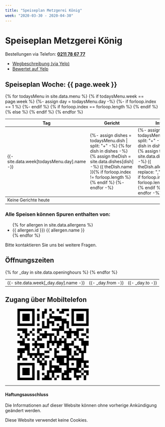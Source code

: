 ```yaml
---
title: "Speiseplan Metzgerei König"
week: "2020-03-30 - 2020-04-30"
---
```


# Speiseplan Metzgerei König

Bestellungen via Telefon: **<a href="tel:+49211786777">0211 78 67 77</a>**

* <a href="https://www.yelp.de/map/metzgerei-k%C3%B6nig-d%C3%BCsseldorf">Wegbeschreibung (via Yelp)</a>
* <a href="https://www.yelp.de/biz/metzgerei-könig-düsseldorf">Bewertet auf Yelp</a>

## Speiseplan Woche: {{ page.week }}

<table>
{% for todaysMenu in site.data.menu %}
	{% if todaysMenu.week == page.week %}
		{%- assign day = todaysMenu.day -%}
		{%- if forloop.index == 1 %}
		<thead>
			<tr>
				<th>Tag</th>
				<th>Gericht</th>
				<th>Info</th>
				<th>Preis</th>
			</tr>
		</thead>
		<tbody>
		{%- endif %}
			<tr>
				<td>
					{{- site.data.week[todaysMenu.day].name -}}
				</td>
				<!-- dish -->
				<td>
					{%- assign dishes = todaysMenu.dish | split: "+" -%}
					{% for dish in dishes -%}
						{% assign theDish = site.data.dishes[dish] -%}
						{{ theDish.name }}{% if forloop.index != forloop.length %}<br/>{% endif %}
					{%- endfor -%}
				</td>
				<!-- allergens -->
				<td class="smaller">
					{%- assign dishes = todaysMenu.dish | split: "+" -%}
					{% for dish in dishes -%}
						{% assign theDish = site.data.dishes[dish] -%}
						{{ theDish.allergens | replace: ",", ", " }}
						{% if forloop.index != forloop.length %}<br/>{% endif %}
					{%- endfor -%}
				</td>
				<td>&euro; {{ todaysMenu.price }}</td>
			</tr>
		{% if forloop.index == forloop.length %}
		</tbody>
		{% endif %}
	{% else %}
	<tr><td>Keine Gerichte heute</td></tr>
	{% endif %}
{% endfor %}
</table>

### Alle Speisen können Spuren enthalten von:

<ul class="flat-list smaller">
{% for allergen in site.data.allergens %}
	<li>{{ allergen.id }}) {{ allergen.name }}</li>
{% endfor %}
</ul>

Bitte kontaktieren Sie uns bei weitere Fragen.

## Öffnungszeiten

<table>
	{% for _day in site.data.openinghours %}
	<tr>
		<td>{{- site.data.week[_day.day].name -}}</td>
		<td>{{- _day.from -}}</td>
		<td>{{- _day.to -}}</td>
	</tr>
	{% endfor %}
</table>

## Zugang über Mobiltelefon

<figure style="width:232px">
<a href="/assets/img/qr-metzgereikonigd.svg">
<img src="/assets/img/qr-metzgereikonigd.svg" title="QR code für diese Website" alt="https://metzgereikonigdusseldorf.github.io/speiseplan/" />
</a>
</figure>

---

<div class="smaller">
<h4>Haftungsausschluss</h4>
<p>Die Informationen auf dieser Website können ohne vorherige Ankündigung geändert werden.</p>
<p>Diese Website verwendet keine Cookies.</p>
</div>